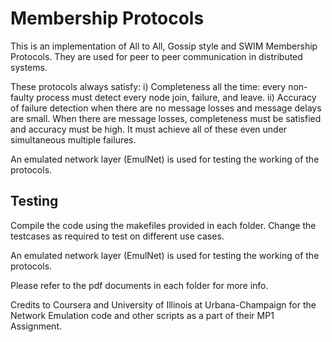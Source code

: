 # Membership Protocols

This is an implementation of All to All, Gossip style and SWIM Membership Protocols. They are used for peer to peer communication in distributed systems.

These protocols always satisfy:
i) Completeness all the time: every non-faulty process must detect every node join, failure, and leave.
ii) Accuracy of failure detection when there are no message losses and message delays are small.
When there are message losses, completeness must be satisfied and accuracy must be high. It must achieve all of these even under simultaneous multiple failures.

An emulated network layer (EmulNet) is used for testing the working of the protocols.

## Testing

Compile the code using the makefiles provided in each folder. Change the testcases as required to test on different use cases.

An emulated network layer (EmulNet) is used for testing the working of the protocols.

Please refer to the pdf documents in each folder for more info.


Credits to Coursera and University of Illinois at Urbana-Champaign for the Network Emulation code and other scripts as a part of their MP1 Assignment.
